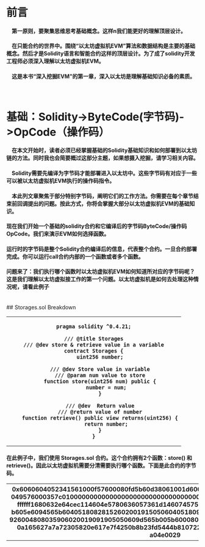 <!--
 * @Author: Soingjeang
 * @Date: 2022-07-27 12:01:32
 * @LastEditors: SoingJeang
 * @LastEditTime: 2022-07-29 16:13:41
 * @FilePath: \CapTheEther\DeepDives\1_Basic_ByteCode2OpCode.md
-->
#  前言
#### &emsp;第一原则，要聚集思维思考基础概念。这样n我们能更好的理解顶层设计。   

#### &emsp;在只能合约的世界中。围绕“以太坊虚拟机EVM”算法和数据结构是主要的基础概念。然后才是Solidity语言和智能合约这样的顶层设计。为了成了solidity开发工程师必须深入理解以太坊虚拟机EVM。  
#### &emsp;这是本书“深入挖掘EVM”的第一章，深入以太坊是理解基础知识必备的素质。
&nbsp;

#  基础：Solidity->ByteCode(字节码)->OpCode（操作码）
#### &emsp;在本文开始时，读者必须已经掌握基础的Solidity基础知识和如何部署到以太坊链的方法。同时我也会简要概过这部分主题，如果想摄入挖掘，请学习相关内容。
#### &emsp;Solidity需要先编译为字节码才能部署进入以太坊中。这些字节码有对应于一些可以被以太坊虚拟机EVM执行的操作码指令。
#### &emsp;本此列文章聚焦于部分特别字节码，阐明它们的工作方法。你需要在每个章节结束前回调提出的问题。按此方式，你将会掌握大部分以太坊虚拟机EVM的基础知识。
#### 现在我们开始一个基础的solidity合约和它编译后的字节码ByteCode/操作码OpCode。我们来演示EVM如何选择函数。
#### 运行时的字节码是整个Solidity合约编译后的信息，代表整个合约。一旦合约部署完成。你可以运行call合约内部的一个函数或者多个函数。
#### 问题来了：我们执行哪个函数时以太坊虚拟机EVM如何知道所对应的字节码呢？这是我们理解以太坊虚拟接工作的第一个问题。以太坊虚拟机是如何去处理这种情况呢，请看此例子
<br>
## Storages.sol Breakdown

<table>
<tr>
<th>

    pragma solidity ^0.4.21;

    /// @title Storages
    /// @dev store & retrieve value in a variable
    contract Storages {
        uint256 number;

        /// @dev Store value in variable
        /// @param num value to store
        function store(uint256 num) public {
            number = num;
        }

        /// @dev  Return value
        /// @return value of number
        function retrieve() public view returns(uint256) {
            return number;
        }
    }
</th>
</table>

#### 在此例子中，我们使用 Storages.sol 合约。这个合约拥有2个函数：store() 和 retrieve()。因此以太坊虚拟机需要分清需要执行哪个函数。下面是此合约的字节码。
<table>
<tr>
<th>
0x6060604052341561000f57600080fd5b60d38061001d6000396000f3006060604052600436106
049576000357c0100000000000000000000000000000000000000000000000000000000900463ff
ffffff1680632e64cec114604e5780636057361d146074575b600080fd5b3415605857600080fd5
b605e6094565b6040518082815260200191505060405180910390f35b3415607e57600080fd5b60
926004808035906020019091905050609d565b005b60008054905090565b8060008190555050560
0a165627a7a72305820e617e7f4250b8b23fd5444b810722168c25afffc26da3945d09cb23eafa8
a04e0029
</th>
</table>